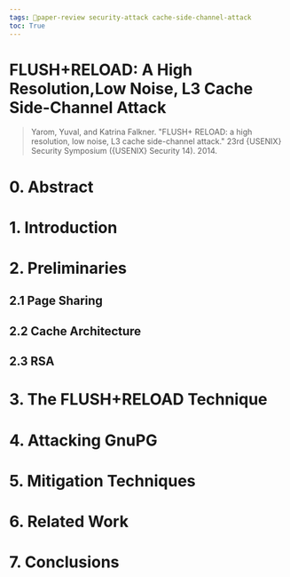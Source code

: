 ```yaml
---
tags: 🌟paper-review security-attack cache-side-channel-attack
toc: True
---
```


# FLUSH+RELOAD: A High Resolution,Low Noise, L3 Cache Side-Channel Attack

> Yarom, Yuval, and Katrina Falkner. "FLUSH+ RELOAD: a high resolution, low noise, L3 cache side-channel attack." 23rd {USENIX} Security Symposium ({USENIX} Security 14). 2014.

# 0. Abstract


# 1. Introduction


# 2. Preliminaries


## 2.1 Page Sharing


## 2.2 Cache Architecture


## 2.3 RSA


# 3. The FLUSH+RELOAD Technique


# 4. Attacking GnuPG


# 5. Mitigation Techniques


# 6. Related Work


# 7. Conclusions

